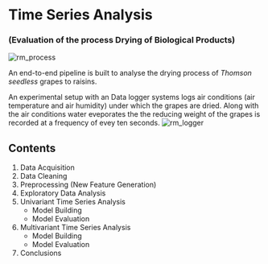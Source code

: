 # Time Series Analysis 
### (Evaluation of the process Drying of Biological Products)


![rm_process](https://user-images.githubusercontent.com/35555732/203582194-95cf6017-dd0d-4909-aa59-47addbffec6f.png)

An end-to-end pipeline is built to analyse the drying process of _Thomson seedless_ grapes to raisins. 
  
An experimental setup with an Data logger systems logs air conditions (air temperature and air humidity) under which the grapes are dried. Along with the air conditions water eveporates the the reducing weight of the grapes is recorded at a frequency of evey ten seconds.
![rm_logger](https://user-images.githubusercontent.com/35555732/203591273-0c7f47d2-bab2-42a3-b1cd-aef7bdb2afff.png)

## Contents
1. Data Acquisition
2. Data Cleaning
3. Preprocessing (New Feature Generation)
4. Exploratory Data Analysis
5. Univariant Time Series Analysis
   - Model Building
   - Model Evaluation
6. Multivariant Time Series Analysis
   - Model Building
   - Model Evaluation
7. Conclusions
